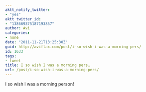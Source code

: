 ```yaml
---
aktt_notify_twitter:
- "yes"
aktt_twitter_id:
- "138669375187193857"
author: Avi
categories:
- none
date: "2011-11-21T13:25:30Z"
guid: http://aviflax.com/post/i-so-wish-i-was-a-morning-pers/
id: 1633
tags:
- tweet
title: I so wish I was a morning pers…
url: /post/i-so-wish-i-was-a-morning-pers/
---
```

I so wish I was a morning person!